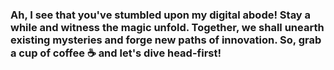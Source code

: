 ### Ah, I see that you've stumbled upon my digital abode! Stay a while and witness the magic unfold. Together, we shall unearth existing mysteries and forge new paths of innovation. So, grab a cup of coffee ☕️ and let's dive head-first!
